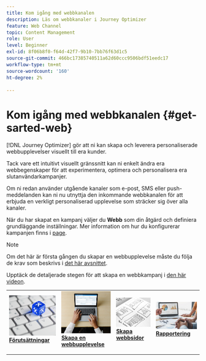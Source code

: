 ```yaml
---
title: Kom igång med webbkanalen
description: Läs om webbkanaler i Journey Optimizer
feature: Web Channel
topic: Content Management
role: User
level: Beginner
exl-id: 8f06b8f0-f64d-42f7-9b10-7bb76f63d1c5
source-git-commit: 466bc17385740511a62d60ccc9506bdf51eedc17
workflow-type: tm+mt
source-wordcount: '160'
ht-degree: 2%

---
```


# Kom igång med webbkanalen {#get-sarted-web}

[!DNL Journey Optimizer] gör att ni kan skapa och leverera personaliserade webbupplevelser visuellt till era kunder.

Tack vare ett intuitivt visuellt gränssnitt kan ni enkelt ändra era webbegenskaper för att experimentera, optimera och personalisera era slutanvändarkampanjer.

Om ni redan använder utgående kanaler som e-post, SMS eller push-meddelanden kan ni nu utnyttja den inkommande webbkanalen för att erbjuda en verkligt personaliserad upplevelse som sträcker sig över alla kanaler.

När du har skapat en kampanj väljer du **Webb** som din åtgärd och definiera grundläggande inställningar. Mer information om hur du konfigurerar kampanjen finns i [page](../campaigns/create-campaign.md#configure).

>[!NOTE]
>
>Om det här är första gången du skapar en webbupplevelse måste du följa de krav som beskrivs i [det här avsnittet](web-prerequisites.md).

Upptäck de detaljerade stegen för att skapa en webbkampanj i [den här videon](create-web.md#video).

<table style="table-layout:fixed"><tr style="border: 0;">
<td>
<a href="web-prerequisites.md">
<img alt="Lead" src="../assets/do-not-localize/web-prerequisites.jpg">
</a>
<div><a href="web-prerequisites.md"><strong>Förutsättningar</strong>
</div>
<p>
</td>
<td>
<a href="create-web.md">
<img alt="Sällan" src="../assets/do-not-localize/web-create.jpg">
</a>
<div>
<a href="create-web.md"><strong>Skapa en webbupplevelse</strong></a>
</div>
<p></td>
<td>
<a href="author-web.md">
<img alt="Validering" src="../assets/do-not-localize/web-design.jpg">
</a>
<div>
<a href="author-web.md"><strong>Skapa webbsidor</strong></a>
</div>
<p>
</td>
<td>
<a href="../reports/campaign-global-report.md#web-tab.md">
<img alt="Validering" src="../assets/do-not-localize/web-reporting.jpg">
</a>
<div>
<a href="../reports/campaign-global-report.md#web-tab"><strong>Rapportering</strong></a>
</div>
<p>
</td>
</tr></table>


